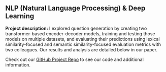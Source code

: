 ## NLP (Natural Language Processing) & Deep Learning

**Project description:** I explored question generation by creating two transformer-based encoder-decoder models, training and testing those models on multiple datasets, and evaluating their predictions using lexical similarity-focused and semantic similarity-focused evaluation metrics with two colleagues. Our results and analysis are detailed below in our paper.


<object data="{{ site.url }}{{ site.baseurl }}/projects/nlp/Question_Generation.pdf" width="600" height="600" type="application/pdf"></object>


Check out our <a href="https://github.com/jeanlucjackson/w266_final_project">GitHub Project Repo</a> to see our code and additional information.
